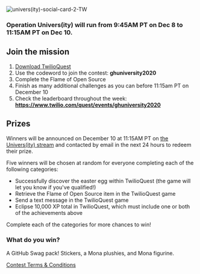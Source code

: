 ![univers(ity)-social-card-2-TW](https://user-images.githubusercontent.com/6633808/100240280-aea74480-2f32-11eb-82f4-b7b1da3b1982.png)

### Operation Univers(ity) will run from 9:45AM PT on Dec 8 to 11:15AM PT on Dec 10.

## Join the mission
1. [Download TwilioQuest](https://www.twilio.com/quest)
2. Use the codeword to join the contest: **ghuniversity2020**
3. Complete the Flame of Open Source
4. Finish as many additional challenges as you can before 11:15am PT on December 10
3. Check the leaderboard throughout the week: **https://www.twilio.com/quest/events/ghuniversity2020**

## Prizes
Winners will be announced on December 10 at 11:15AM PT on [the Univers(ity) stream](https://education.github.com/university) and contacted by email in the next 24 hours to redeem their prize. 

Five winners will be chosen at random for everyone completing each of the following categories:

* Successfully discover the easter egg within TwilioQuest (the game will let you know if you've qualified!)
* Retrieve the Flame of Open Source item in the TwilioQuest game
* Send a text message in the TwilioQuest game
* Eclipse 10,000 XP total in TwilioQuest, which must include one or both of the achievements above

Complete each of the categories for more chances to win!

### What do you win?
A GitHub Swag pack! Stickers, a Mona plushies, and Mona figurine.

[Contest Terms & Conditions](https://github.com/github/education/files/5589513/GitHub.Education.Operation.Univers.ity.Event.Contest.Official.Rules.docx)



